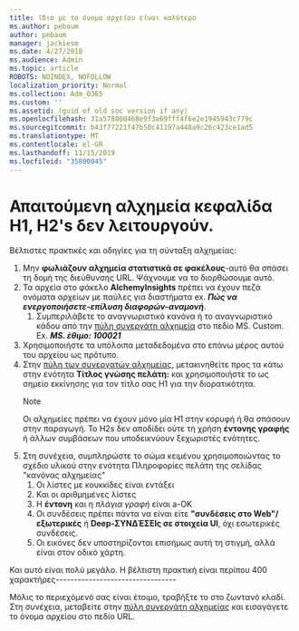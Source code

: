 ```yaml
---
title: ίδιο με το όνομα αρχείου είναι καλύτερο
ms.author: pebaum
author: pebaum
manager: jackiesm
ms.date: 4/27/2018
ms.audience: Admin
ms.topic: article
ROBOTS: NOINDEX, NOFOLLOW
localization_priority: Normal
ms.collection: Adm_O365
ms.custom: ''
ms.assetid: (guid of old soc version if any)
ms.openlocfilehash: 31a578800468e9f3a69fff4f6e2e1945943c779c
ms.sourcegitcommit: b43f77221f47b50c41197a448a9c26c423ce1ad5
ms.translationtype: MT
ms.contentlocale: el-GR
ms.lasthandoff: 11/15/2019
ms.locfileid: "35800045"
---
```

# <a name="required-alchemy-header-h1-h2s-dont-work"></a>Απαιτούμενη αλχημεία κεφαλίδα Η1, H2's δεν λειτουργούν.
Βέλτιστες πρακτικές και οδηγίες για τη σύνταξη αλχημείας:

1. Μην **φωλιάζουν αλχημεία στατιστικά σε φακέλους**-αυτό θα σπάσει τη δομή της διεύθυνσης URL. Ψάχνουμε να το διορθώσουμε αυτό.
1. Τα αρχεία στο φάκελο **AlchemyInsights** πρέπει να έχουν πεζά ονόματα αρχείων με παύλες για διαστήματα ex. ***Πώς να ενεργοποιήσετε-επίλυση διαφορών-αναμονή***.
    1. Συμπεριλάβετε το αναγνωριστικό κανόνα ή το αναγνωριστικό κάδου από την [πύλη συνεργάτη αλχημεία](https://alchemyportal.azurewebsites.net) στο πεδίο MS. Custom. Ex. ***MS. έθιμο: 100021***
1. Χρησιμοποιήστε τα υπόλοιπα μεταδεδομένα στο επάνω μέρος αυτού του αρχείου ως πρότυπο.
1. Στην [πύλη των συνεργατών αλχημείας](https://alchemyportal.azurewebsites.net), μετακινηθείτε προς τα κάτω στην ενότητα **Τίτλος γνώσης πελάτη:** και χρησιμοποιήστε το ως σημείο εκκίνησης για τον τίτλο σας Η1 για την διορατικότητα. 
    > [!NOTE]
    > Οι αλχημείες πρέπει να έχουν μόνο μία Η1 στην κορυφή ή θα σπάσουν στην παραγωγή. Το H2s δεν αποδίδει ούτε τη χρήση **έντονης γραφής** ή άλλων συμβάσεων που υποδεικνύουν ξεχωριστές ενότητες.
1. Στη συνέχεια, συμπληρώστε το σώμα κειμένου χρησιμοποιώντας το σχέδιο υλικού στην ενότητα Πληροφορίες πελάτη της σελίδας "κανόνας αλχημείας"
    1. Οι λίστες με κουκκίδες είναι εντάξει
    1. Και οι αριθμημένες λίστες
    1. Η **έντονη** και η *πλάγια γραφή* είναι a-OK
    1. Οι συνδέσεις πρέπει πάντα να είναι είτε **"συνδέσεις στο Web"/εξωτερικές** ή **Deep-ΣΥΝΔΈΣΕΙς σε στοιχεία UI**, όχι εσωτερικές συνδέσεις.
    1. Οι εικόνες δεν υποστηρίζονται επισήμως αυτή τη στιγμή, αλλά είναι στον οδικό χάρτη.

Και αυτό είναι πολύ μεγάλο. Η βέλτιστη πρακτική είναι περίπου 400 χαρακτήρες---------------------------------

Μόλις το περιεχόμενό σας είναι έτοιμο, τραβήξτε το στο ζωντανό κλαδί. Στη συνέχεια, μεταβείτε στην [πύλη συνεργάτη αλχημείας](https://alchemyportal.azurewebsites.net) και εισαγάγετε το όνομα αρχείου στο πεδίο URL. 